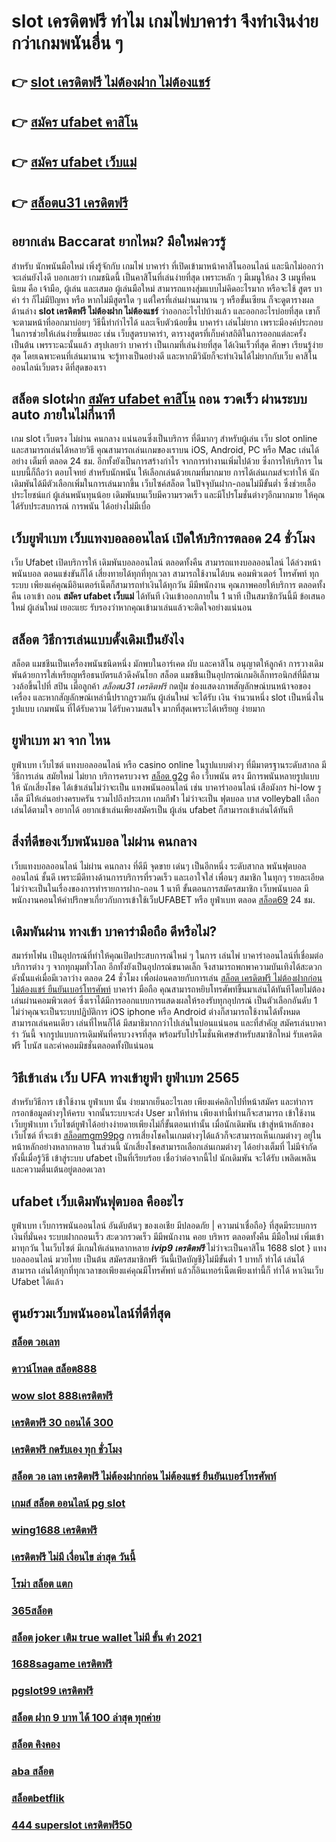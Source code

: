 # slot เครดิตฟรี ทำไม  เกมไพ่บาคาร่า  จึงทำเงินง่ายกว่าเกมพนันอื่น ๆ 

## 👉 [slot เครดิตฟรี ไม่ต้องฝาก ไม่ต้องแชร์](https://mabet.net/20-free-100/)
## 👉 [สมัคร ufabet คาสิโน](https://mabet.net/credit-free-100/)
## 👉 [สมัคร ufabet เว็บแม่](https://mabet.net/pg-slot-credit-free/)
## 👉 [สล็อตu31 เครดิตฟรี](https://member.mabet.net/?action=login)

## อยากเล่น Baccarat  ยากไหม? มือใหม่ควรรู้

สำหรับ  นักพนันมือใหม่   เพิ่งรู้จักกับ เกมไพ่ บาคาร่า ที่เปิดเข้ามาหน้าคาสิโนออนไลน์ และนึกไม่ออกว่าจะเล่นยังไงดี บอกเลยว่า เกมชนิดนี้ เป็นคาสิโนที่เล่นง่ายที่สุด เพราะหลัก ๆ มีเมนูให้ลง 3 เมนูที่คนนิยม คือ เจ้ามือ, ผู้เล่น และเสมอ ผู้เล่นมือใหม่  สามารถแทงสุ่มแบบไม่คิดอะไรมาก  หรือจะใช้  สูตร บา ค่า ร่า ก็ไม่มีปัญหา หรือ หากไม่มีสูตรใด ๆ แต่ใครที่เล่นผ่านมานาน ๆ หรือขั้นเซียน ก็จะดูตารางผลด้านล่าง **slot เครดิตฟรี ไม่ต้องฝาก ไม่ต้องแชร์** ว่าออกอะไรไปบ้างแล้ว และออกอะไรบ่อยที่สุด เขาก็จะตามหน้าที่ออกมาบ่อยๆ วิธีนี้ทำกำไรได้ และเจ็บตัวน้อยขึ้น บาคาร่า เล่นไม่ยาก  เพราะมีองค์ประกอบในการช่วยให้เล่นง่ายขึ้นเยอะ เช่น เว็บสูตรบาคาร่า, ตารางสูตรที่เก็บค่าสถิติในการออกแต่ละครั้ง เป็นต้น เพรราะฉะนั้นแล้ว สรุปเลยว่า บาคาร่า เป็นเกมที่เล่นง่ายที่สุด ได้เงินเร็วที่สุด ศึกษา เรียนรู้ง่ายสุด โดยเฉพาะคนที่เล่นมานาน จะรู้ทางเป็นอย่างดี และหากมีวินัยก็จะทำเงินได้ไม่ยากกับเว็บ คาสิโนออนไลน์เว็บตรง ดีที่สุดของเรา



##  สล็อต slotฝาก [สมัคร ufabet คาสิโน](https://mabet.net/pg-slot-credit-free/)  ถอน  รวดเร็ว ผ่านระบบ auto ภายในไม่กี่นาที 

เกม slot  เว็บตรง ไม่ผ่าน คนกลาง แน่นอนซึ่งเป็นบริการ ที่ดีมากๆ  สำหรับผู้เล่น เว็บ slot online และสามารถเล่นได้หลายวิธี  คุณสามารถเล่นเกมของเราบน iOS, Android, PC หรือ Mac เล่นได้อย่าง เต็มที่ ตลอด 24 ชม. อีกทั้งยังเป็นการสร้างกำไร จากการทำงานเพิ่มไปด้วย ซึ่งการให้บริการ ในแบบนี้ก็ถือว่า ตอบโจทย์ สำหรับนักพนัน ให้เลือกเล่นด้วยเกมที่มากมาย การได้เล่นเกมส์จะทำให้  นักเดิมพันได้มีตัวเลือกเพิ่มในการเล่นมากขึ้น  เว็บไซค์สล็อต ในปัจจุบันฝาก-ถอนไม่มีขั้นต่ำ ซึ่งช่วยเอื้อประโยชน์แก่  ผู้เล่นพนันทุนน้อย เดิมพันบนเว็บมีความรวดเร็ว และมีโปรโมชั่นต่างๆอีกมากมาย ให้คุณได้รับประสบการณ์ การพนัน ได้อย่างไม่มีเบื่อ

##  เว็บยูฟ่าเบท  เว็บแทงบอลออนไลน์  เปิดให้บริการตลอด 24 ชั่วโมง

เว็บ Ufabet  เปิดบริการให้ เดิมพันบอลออนไลน์ ตลอดทั้งคืน สามารถแทงบอลออนไลน์ ได้ล่วงหน้า  พนันบอล  ตอนแข่งขันก็ได้  เสี่ยงทายได้ทุกที่ทุกเวลา สามารถใช้งานได้บน คอมพิวเตอร์ โทรศัพท์ ทุกระบบ เพียงแค่คุณมีอินเตอร์เน็ตก็สามารถทำเงินได้ทุกวัน มีมีพนักงาน คุณภาพคอยให้บริการ ตลอดทั้งคืน  เอาเข้า ถอน **สมัคร ufabet เว็บแม่** ได้ทันที  เงินเข้าออกภายใน 1 นาที  เป็นสมาชิกวันนี้มี ข้อเสนอใหม่ ผู้เล่นใหม่  เยอะแยะ รับรองว่าหากคุณเข้ามาเล่นแล้วจะติดใจอย่างแน่นอน 


## สล็อต  วิธีการเล่นแบบดั้งเดิมเป็นยังไง

สล็อต แมชชีนเป็นเครื่องพนันชนิดหนึ่ง มักพบในอาร์เคด ผับ และคาสิโน อนุญาตให้ลูกค้า   การวางเดิมพันด้วยการใส่เหรียญหรือธนบัตรแล้วดึงคันโยก สล็อต แมชชีนเป็นอุปกรณ์เกมอิเล็กทรอนิกส์ที่มีสามวงล้อขึ้นไปที่ สปิน เมื่อลูกค้า *สล็อตu31 เครดิตฟรี* กดปุ่ม ช่องแสดงภาพสัญลักษณ์บนหน้าจอของเครื่อง และหากสัญลักษณ์เหล่านี้ปรากฏรวมกัน  ผู้เล่นใหม่ จะได้รับ เงิน จำนวนหนึ่ง  slot เป็นหนึ่งในรูปแบบ เกมพนัน ที่ได้รับความ  ได้รับความสนใจ มากที่สุดเพราะได้เหรียญ ง่ายมาก


## ยูฟ่าเบท มา จาก ไหน

ยูฟ่าเบท   เว็บไซต์  แทงบอลออนไลน์    หรือ  casino online   ในรูปแบบต่างๆ   ที่มีมาตรฐานระดับสากล  มีวิธีการเล่น  สมัยใหม่    ไม่ยาก บริการครบวงจร [สล็อต g2g](https://mabet.net/)   คือ   เว็บพนัน ตรง    มีการพนันหลายรูปแบบ ให้ นักเสี่ยงโชค ได้เข้าเล่นไม่ว่าจะเป็น  แทงพนันออนไลน์ เช่น  บาคาร่าออนไลน์   เสือมังกร  hi-low    รูเล็ต  มีให้เล่นอย่างครบครัน   รวมไปถึงประเภท เกมกีฬา ไม่ว่าจะเป็น ฟุตบอล    บาส    volleyball
 เลือกเล่นได้ตามใจ    อยากได้   อยากเข้าเล่นเพียงสมัครเป็น ผู้เล่น  ufabet  ก็สามารถเข้าเล่นได้ทันที


##  สิ่งที่ดีของเว็บพนันบอล ไม่ผ่าน คนกลาง 

 เว็บแทงบอลออนไลน์  ไม่ผ่าน คนกลาง  ที่ดีมี จุดขาย  เด่นๆ เป็นอีกหนึ่ง ระดับสากล  พนันฟุตบอลออนไลน์  ชั้นดี  เพราะมีดีทางด้านการบริการที่รวดเร็ว และเอาใจใส่ เพื่อนๆ สมาชิก  ในทุกๆ รายละเอียด ไม่ว่าจะเป็นในเรื่องของการทำรายการฝาก-ถอน  1 นาที   ขั้นตอนการสมัครสมาชิก เว็บพนันบอล    มีพนักงานคอนให้คำปรึกษาเกี่ยวกับการเข้าใช้เว็บUFABET หรือ ยูฟ่าเบท ตลอด [สล็อต69](https://member.mabet.net/?action=login) 24 ชม.


## เดิมพันผ่าน ทางเข้า บาคาร่ามือถือ  ดีหรือไม่?

สมาร์ทโฟน เป็นอุปกรณ์ที่ทำให้คุณเปิดประสบการณ์ใหม่ ๆ ในการ เล่นไพ่ บาคาร่าออนไลน์ที่เชื่อมต่อบริการต่าง ๆ จากทุกมุมทั่วโลก อีกทั้งยังเป็นอุปกรณ์ขนาดเล็ก จึงสามารถพกพาความบันเทิงได้สะดวกดังนั้นแค่เมื่อมีเวลาว่าง  ตลอด 24 ชั่วโมง  เพื่อผ่อนคลายกับการเล่น [สล็อต เครดิตฟรี ไม่ต้องฝากก่อน ไม่ต้องแชร์ ยืนยันเบอร์โทรศัพท์](https://mabet.net/credit-free-new/) บาคาร่า มือถือ คุณสามารถหยิบโทรศัพท์ขึ้นมาเล่นได้ทันทีโดยไม่ต้องเล่นผ่านคอมพิวเตอร์ ซึ่งเราได้มีการออกแบบการแสดงผลให้รองรับทุกอุปกรณ์  เป็นตัวเลือกอันดับ 1  ไม่ว่าคุณจะเป็นระบบปฏิบัติการ iOS iphone หรือ Android ต่างก็สามารถใช้งานได้ทั้งหมด สามารถเล่นคนเดียว เล่นที่ไหนก็ได้ มีสมาธิมากกว่าไปเล่นในบ่อนแน่นอน และที่สำคัญ สมัครเล่นบาคาร่า วันนี้ จากรูปแบบการเดิมพันที่ครบวงจรที่สุด พร้อมรับโปรโมชั่นพิเศษสำหรับสมาชิกใหม่ รับเครดิตฟรี โบนัส และค่าคอมมิชชั่นตลอดทั้งปีแน่นอน


## วิธีเข้าเล่น เว็บ UFA  ทางเข้ายูฟ่า ยูฟ่าเบท 2565

สำหรับวิธีการ เข้าใช้งาน  ยูฟ่าเบท  นั้น ง่ายมากเย็นอะไรเลย เพียงแค่คลิกไปที่หน้าสมัคร  และทำการกรอกข้อมูลต่างๆให้ครบ จากนั้นระบบจะส่ง User  มาให้ท่าน เพียงเท่านี้ท่านก็จะสามารถ เข้าใช้งาน   เว็บยูฟ่าเบท เว็บไซต์ยูฟ่าได้อย่างง่ายดายเพียงไม่กี่ขั้นตอนเท่านั้น เมื่อนักเดิมพัน เข้าสู่หน้าหลักของเว็บไซต์ ที่จะเข้า [สล็อตmgm99pg](https://mabet.net/) การเสี่ยงโชคในเกมต่างๆได้แล้วก็จะสามารถเห็นเกมต่างๆ อยู่ในหน้าหลักอย่างหลากหลาย  ในส่วนนี้ นักเสี่ยงโชคสามารถเลือกเล่นเกมต่างๆ ได้อย่างเต็มที่ ไม่มีจำกัด  ทั้งนี้เมื่อรู้วิธี เข้าสู่ระบบ  ufabet  เป็นที่เรียบร้อย เชื่อว่าต่อจากนี้ไป นักเดิมพัน จะได้รับ  เพลิดเพลิน และความตื่นเต้นอยู่ตลอดเวลา


##  ufabet   เว็บเดิมพันฟุตบอล  คืออะไร 

ยูฟ่าเบท  เว็บการพนันออนไลน์ อันดับต้นๆ  ของเอเชีย มีปลอดภัย | ความน่าเชื่อถือ} ที่สุดมีระบบการเงินที่มั่นคง ระบบฝากถอนเร็ว  สะดวกรวดเร็ว  มีมีพนักงาน คอย บริหาร ตลอดทั้งคืน มีมือใหม่ เพิ่มเข้ามาทุกวัน ในเว็บไซต์ มีเกมให้เล่นหลากหลาย ***ivip9 เครดิตฟรี*** ไม่ว่าจะเป็นคาสิโน 1688 slot } แทงบอลออนไลน์  มวยไทย เป็นต้น สมัครสมาชิกฟรี วันนี้เปิดบัญชี}ไม่มีขั้นต่ำ  1 บาทก็ ทำได้ เล่นได้ สามารถ เล่นได้ทุกที่ทุกเวลาขอเพียงแค่คุณมีโทรศัพท์ แล้วก็อินเทอร์เน็ตเพียงเท่านี้ก็ ทำได้ หาเงินเว็บ Ufabet ได้แล้ว


## ศูนย์รวมเว็บพนันออนไลน์ที่ดีที่สุด

### [สล็อต วอเลท](https://atom.io/themes/MABET.net%20แจกโบนัส%20สบาย99เครดิตฟรี%20008%20สล็อต%20สล็อตแตกหนัก%2020รับ100)
### [ดาวน์โหลด สล็อต888](https://atom.io/themes/MABET.net%20แจกโบนัส%20เว็บ%20สล็อต%20แตก%20บ่อย%202021%20008%20สล็อต%20สล็อตแตกหนัก%2020รับ100)
### [wow slot 888เครดิตฟรี](https://atom.io/themes/MABET.net%20แจกโบนัส%20สล็อตpgแท้%20008%20สล็อต%20สล็อตแตกหนัก%2020รับ100)
### [เครดิตฟรี 30 ถอนได้ 300](https://atom.io/themes/MABET.net%20แจกโบนัส%20สล็อต%20รวม%20ทุกค่าย%20เว็บเดียว%20008%20สล็อต%20สล็อตแตกหนัก%2020รับ100)
### [เครดิตฟรี กดรับเอง ทุก ชั่วโมง](https://atom.io/themes/MABET.net%20แจกโบนัส%20เครดิตฟรี%2050%20ถอนได้%20300%20008%20สล็อต%20สล็อตแตกหนัก%2020รับ100)
### [สล็อต วอ เลท เครดิตฟรี ไม่ต้องฝากก่อน ไม่ต้องแชร์ ยืนยันเบอร์โทรศัพท์](https://atom.io/themes/MABET.net%20แจกโบนัส%20สล็อตออนไลน์%20สมาชิกใหม่%20รับ%20เครดิตฟรี%20100%20008%20สล็อต%20สล็อตแตกหนัก%2020รับ100)
### [เกมส์ สล็อต ออนไลน์ pg slot](https://atom.io/themes/MABET.net%20แจกโบนัส%20สล็อตbkk%20008%20สล็อต%20สล็อตแตกหนัก%2020รับ100)
### [wing1688 เครดิตฟรี](https://atom.io/themes/MABET.net%20แจกโบนัส%20เครดิตฟรี%20วันเกิด%20สมาชิกใหม่%20008%20สล็อต%20สล็อตแตกหนัก%2020รับ100)
### [เครดิตฟรี ไม่มี เงื่อนไข ล่าสุด วันนี้](https://atom.io/themes/MABET.net%20แจกโบนัส%20สล็อต%20เว็บตรงไม่ผ่านเอเย่นต์ไม่มีขั้นต่ำ%20008%20สล็อต%20สล็อตแตกหนัก%2020รับ100)
### [โรม่า สล็อต แตก](https://atom.io/themes/MABET.net%20แจกโบนัส%20เครดิตฟรี%20กดรับเอง%20ยืนยันเบอร์%202022%20008%20สล็อต%20สล็อตแตกหนัก%2020รับ100)
### [365สล็อต](https://atom.io/themes/MABET.net%20แจกโบนัส%20wing1688%20เครดิตฟรี%20008%20สล็อต%20สล็อตแตกหนัก%2020รับ100)
### [สล็อต joker เติม true wallet ไม่มี ขั้น ต่ํา 2021](https://atom.io/themes/MABET.net%20แจกโบนัส%20เครดิตฟรี%2050%20ยืนยันเบอร์ล่าสุด%20008%20สล็อต%20สล็อตแตกหนัก%2020รับ100)
### [1688sagame เครดิตฟรี](https://atom.io/themes/MABET.net%20แจกโบนัส%20เว็บ%20เครดิตฟรี%20ยืนยันเบอร์2021%20008%20สล็อต%20สล็อตแตกหนัก%2020รับ100)
### [pgslot99 เครดิตฟรี](https://atom.io/themes/MABET.net%20แจกโบนัส%20สล็อต%20super%20008%20สล็อต%20สล็อตแตกหนัก%2020รับ100)
### [สล็อต ฝาก 9 บาท ได้ 100 ล่าสุด ทุกค่าย](https://atom.io/themes/MABET.net%20แจกโบนัส%20เข้า%20สู่ระบบ%20สล็อต%20666%20008%20สล็อต%20สล็อตแตกหนัก%2020รับ100)
### [สล็อต คิงคอง](https://atom.io/themes/MABET.net%20แจกโบนัส%20สมัคร%20ufabet%20ฝากถอน%20ผ่านวอเลท%20ไม่มีขั้นต่ำ%20008%20สล็อต%20สล็อตแตกหนัก%2020รับ100)
### [aba สล็อต](https://atom.io/themes/MABET.net%20แจกโบนัส%20สล็อต%20008%20สล็อต%20สล็อตแตกหนัก%2020รับ100)
### [สล็อตbetflik](https://atom.io/themes/MABET.net%20แจกโบนัส%20สล็อต%20โจ๊ก%20เกอร์%20เว็บตรงไม่ผ่านเอเย่นต์%20ไม่มี%20ขั้นต่ำ%20008%20สล็อต%20สล็อตแตกหนัก%2020รับ100)
### [444 superslot เครดิตฟรี50](https://atom.io/themes/MABET.net%20แจกโบนัส%20สล็อต%20ลิง%20008%20สล็อต%20สล็อตแตกหนัก%2020รับ100)